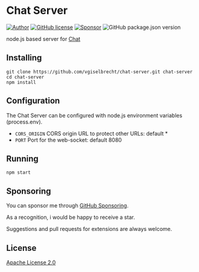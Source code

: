# Chat Server 

[![Author](https://img.shields.io/badge/Author-vgiselbrecht-brightgreen.svg)](https://github.com/vgiselbrecht)
[![GitHub license](https://img.shields.io/github/license/vgiselbrecht/chat-server)](https://github.com/vgiselbrecht/chat-server/blob/master/LICENSE)
[![Sponsor](https://img.shields.io/badge/Sponsor-GitHub-ff69b4.svg)](https://github.com/sponsors/vgiselbrecht/)
![GitHub package.json version](https://img.shields.io/github/package-json/v/vgiselbrecht/chat-server)

node.js based server for [Chat](https://github.com/vgiselbrecht/chat/)

## Installing

```
git clone https://github.com/vgiselbrecht/chat-server.git chat-server
cd chat-server
npm install
```

## Configuration

The Chat Server can be configured with node.js environment variables (process.env).

* `CORS_ORIGIN` CORS origin URL to protect other URLs: default *
* `PORT` Port for the web-socket: default 8080

## Running

```
npm start
```

## Sponsoring

You can sponsor me through [GitHub Sponsoring](https://github.com/sponsors/vgiselbrecht/).

As a recognition, i would be happy to receive a star.

Suggestions and pull requests for extensions are always welcome.

## License

[Apache License 2.0](LICENSE)
